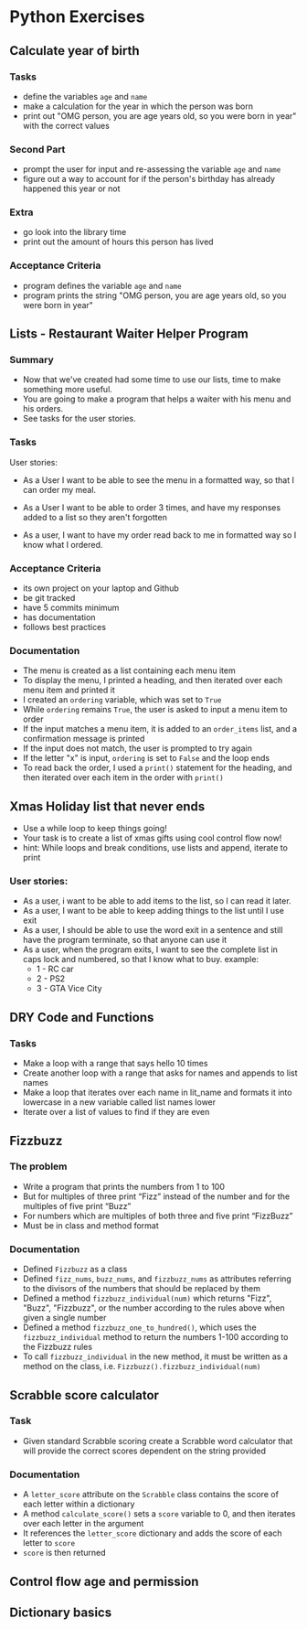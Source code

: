 # Python Exercises

## Calculate year of birth

### Tasks

- define the variables `age` and `name`
- make a calculation for the year in which the person was born
- print out "OMG person, you are age years old, so you were born in year" with the correct values

### Second Part

- prompt the user for input and re-assessing the variable `age` and `name`
- figure out a way to account for if the person's birthday has already happened this year or not

### Extra

- go look into the library time
- print out the amount of hours this person has lived

### Acceptance Criteria

- program defines the variable `age` and `name`
- program prints the string "OMG person, you are age years old, so you were born in year"

## Lists - Restaurant Waiter Helper Program
### Summary

- Now that we've created had some time to use our lists, time to make something more useful.
- You are going to make a program that helps a waiter with his menu and his orders.
- See tasks for the user stories.

### Tasks

User stories:

- As a User I want to be able to see the menu in a formatted way, so that I can order my meal.

- As a User I want to be able to order 3 times, and have my responses added to a list so they aren't forgotten

- As a user, I want to have my order read back to me in formatted way so I know what I ordered.

### Acceptance Criteria

- its own project on your laptop and Github
- be git tracked
- have 5 commits minimum
- has documentation
- follows best practices

### Documentation
- The menu is created as a list containing each menu item
- To display the menu, I printed a heading, and then iterated over each menu item and printed it
- I created an `ordering` variable, which was set to `True`
- While `ordering` remains `True`, the user is asked to input a menu item to order
- If the input matches a menu item, it is added to an `order_items` list, and a confirmation message is printed
- If the input does not match, the user is prompted to try again
- If the letter "x" is input, `ordering` is set to `False` and the loop ends
- To read back the order, I used a `print()` statement for the heading, and then iterated over each item in the order with `print()`

## Xmas Holiday list that never ends
- Use a while loop to keep things going!
- Your task is to create a list of xmas gifts using cool control flow now!
- hint: While loops and break conditions, use lists and append, iterate to print

### User stories:

- As a user, i want to be able to add items to the list, so I can read it later.
- As a user, I want to be able to keep adding things to the list until I use exit
- As a user, I should be able to use the word exit in a sentence and still have the program terminate, so that anyone can use it
- As a user, when the program exits, I want to see the complete list in caps lock and numbered, so that I know what to buy. example:
   - 1 - RC car
   - 2 - PS2
   - 3 - GTA Vice City
    
## DRY Code and Functions
### Tasks
- Make a loop with a range that says hello 10 times
- Create another loop with a range that asks for names and appends to list names
- Make a loop that iterates over each name in lit_name and formats it into lowercase in a new variable called list names lower
- Iterate over a list of values to find if they are even

## Fizzbuzz
### The problem
- Write a program that prints the numbers from 1 to 100
- But for multiples of three print “Fizz” instead of the number and for the multiples of five print “Buzz”
- For numbers which are multiples of both three and five print “FizzBuzz”
- Must be in class and method format

### Documentation
- Defined `Fizzbuzz` as a class
- Defined `fizz_nums`, `buzz_nums`, and `fizzbuzz_nums` as attributes referring to the divisors of the numbers that should be replaced by them
- Defined a method `fizzbuzz_individual(num)` which returns "Fizz", "Buzz", "Fizzbuzz", or the number according to the rules above when given a single number
- Defined a method `fizzbuzz_one_to_hundred()`, which uses the `fizzbuzz_individual` method to return the numbers 1-100 according to the Fizzbuzz rules
- To call `fizzbuzz_individual` in the new method, it must be written as a method on the class, i.e. `Fizzbuzz().fizzbuzz_individual(num)`

## Scrabble score calculator
### Task
- Given standard Scrabble scoring create a Scrabble word calculator that will provide the correct scores dependent on the string provided

### Documentation
- A `letter_score` attribute on the `Scrabble` class contains the score of each letter within a dictionary
- A method `calculate_score()` sets a `score` variable to 0, and then iterates over each letter in the argument
- It references the `letter_score` dictionary and adds the score of each letter to `score`
- `score` is then returned

## Control flow age and permission

## Dictionary basics